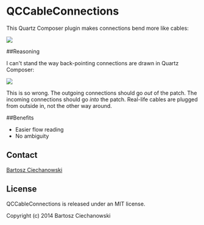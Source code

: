 QCCableConnections
==================

This Quartz Composer plugin makes connections bend more like cables:

[![](https://raw2.github.com/Ciechan/QCCableConnections/master/good.png)](https://raw.github.com/Ciechan/QCCableConnections/master/good.png)

##Reasoning

I can't stand the way back-pointing connections are drawn in Quartz Composer:

[![](https://raw2.github.com/Ciechan/QCCableConnections/master/bad.png)](https://raw.github.com/Ciechan/QCCableConnections/master/bad.png)

This is so wrong. The outgoing connections should go *out* of the patch. The incoming connections should go *into* the patch. Real-life cables are plugged from outside in, not the other way around.

##Benefits

- Easier flow reading
- No ambiguity

## Contact

[Bartosz Ciechanowski](http://ciechanowski.me)

## License

QCCableConnections is released under an MIT license.

Copyright (c) 2014 Bartosz Ciechanowski



